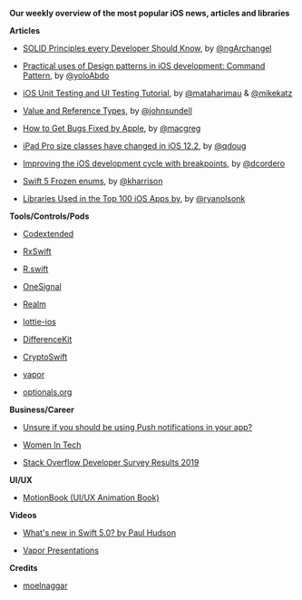 **Our weekly overview of the most popular iOS news, articles and libraries**


**Articles**

* [SOLID Principles every Developer Should Know](https://medium.com/p/solid-principles-every-developer-should-know-b3bfa96bb688), by [@ngArchangel](https://twitter.com/ngArchangel) 

* [Practical uses of Design patterns in iOS development: Command Pattern](https://medium.com/p/practical-uses-of-design-patterns-in-ios-development-command-pattern-c58941d6cc99), by [@yoloAbdo](https://twitter.com/yoloAbdo)

* [iOS Unit Testing and UI Testing Tutorial](https://www.raywenderlich.com/960290-ios-unit-testing-and-ui-testing-tutorial?fbclid=IwAR2bz4JyjT5tGqigo2GrhLQYJ7Vi62adSxmp_8laIZx_v3w1zYnwPVz0xZY), by [@mataharimau](https://twitter.com/mataharimau) & [@mikekatz](https://github.com/mikekatz)

* [Value and Reference Types](https://www.swiftbysundell.com/basics/value-and-reference-types), by [@johnsundell
](https://twitter.com/johnsundell)

* [How to Get Bugs Fixed by Apple](https://codecookread.com/get-bugs-fixed/?utm_campaign=iOS%2BDev%2BWeekly&utm_medium=web&utm_source=iOS%2BDev%2BWeekly%2BIssue%2B399), by [@macgreg](https://twitter.com/macgreg)

* [iPad Pro size classes have changed in iOS 12.2](https://twitter.com/qdoug/status/1115397262950010880), by [@qdoug](https://twitter.com/qdoug)

* [Improving the iOS development cycle with breakpoints](https://www.dcordero.me/posts/improving_the_ios_development_cycle_with_breakpoints.html), by [@dcordero](https://twitter.com/dcordero)

* [Swift 5 Frozen enums](https://useyourloaf.com/blog/swift-5-frozen-enums/?utm_campaign=iOS%2BDev%2BWeekly&utm_medium=email&utm_source=iOS%2BDev%2BWeekly%2BIssue%2B399), by [@kharrison](https://github.com/kharrison)

* [Libraries Used in the Top 100 iOS Apps by](https://link.medium.com/LNBN6E2PQV), by [@ryanolsonk](https://twitter.com/ryanolsonk)

**Tools/Controls/Pods**

* [Codextended](https://github.com/JohnSundell/Codextended)

* [RxSwift](https://github.com/ReactiveX/RxSwift)

* [R.swift](https://github.com/mac-cain13/R.swift)

* [OneSignal](https://github.com/OneSignal/OneSignal-iOS-SDK)

* [Realm](https://github.com/realm/realm-cocoa/)

* [lottie-ios](https://github.com/airbnb/lottie-ios)

* [DifferenceKit](https://github.com/ra1028/DifferenceKit)

* [CryptoSwift](https://github.com/krzyzanowskim/CryptoSwift)

* [vapor](https://github.com/vapor/vapor)

* [optionals.org](https://www.optionals.org)

**Business/Career**

* [Unsure if you should be using Push notifications in your app?](https://medium.com/@dermdaly/unsure-if-you-should-be-using-push-notifications-in-your-app-ive-cracked-it-9823ee01263d)

* [Women In Tech](https://link.medium.com/5cM57XZNNV)

* [Stack Overflow Developer Survey Results 2019](https://insights.stackoverflow.com/survey/2019?utm_source=Iterable&utm_medium=email&utm_campaign=dev-survey-2019&fbclid=IwAR2wWo3ScuE-rwlZ8SmjnbBWVLjmU7oaPYsO8Z2rX9kn33SJRM1l7b_Lros)

**UI/UX**

* [MotionBook (UI/UX Animation Book)](https://github.com/younatics/MotionBook)

**Videos**

* [What's new in Swift 5.0? by Paul Hudson](https://www.youtube.com/watch?v=_Iw4zf8gtqs)

* [Vapor Presentations](https://www.youtube.com/playlist?list=PLJbKhtS4qyYQYoC08eh_lizMTJNrj7ZDH)

**Credits**

* [moelnaggar](https://twitter.com/MoElnaggar14)
